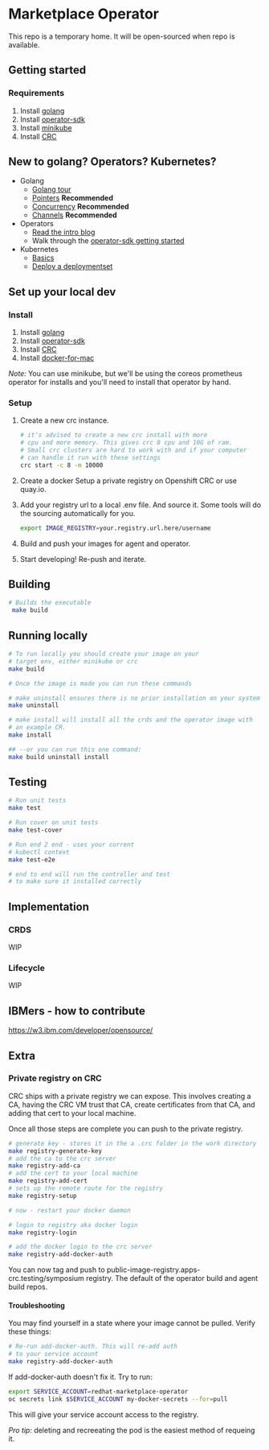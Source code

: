 # Marketplace Operator

This repo is a temporary home. It will be open-sourced when repo is available.

## Getting started

### Requirements

1. Install [golang](https://golang.org/doc/install)
1. Install [operator-sdk](https://github.com/operator-framework/operator-sdk)
1. Install [minikube](https://kubernetes.io/docs/tasks/tools/install-minikube/)
1. Install [CRC](https://developers.redhat.com/products/codeready-containers)

## New to golang? Operators? Kubernetes?

- Golang
  - [Golang tour](https://tour.golang.org/welcome/1)
  - [Pointers](https://tour.golang.org/moretypes/1) **Recommended**
  - [Concurrency](https://tour.golang.org/concurrency/1) **Recommended**
  - [Channels](https://tour.golang.org/concurrency/2) **Recommended**
- Operators
  - [Read the intro blog ](https://coreos.com/blog/introducing-operators.html)
  - Walk through the [operator-sdk getting
    started](https://github.com/operator-framework/getting-started)
- Kubernetes
  - [Basics](https://kubernetes.io/docs/tutorials/kubernetes-basics/)
  - [Deploy a
    deploymentset](https://kubernetes.io/docs/concepts/workloads/controllers/deployment/)

## Set up your local dev

### Install

1. Install [golang](https://golang.org/doc/install)
1. Install [operator-sdk](https://github.com/operator-framework/operator-sdk)
1. Install [CRC](https://developers.redhat.com/products/codeready-containers)
1. Install [docker-for-mac](https://docs.docker.com/docker-for-mac/install)

_Note:_ You can use minikube, but we'll be using the coreos prometheus operator
for installs and you'll need to install that operator by hand.

### Setup

1. Create a new crc instance.

   ```sh
   # it's advised to create a new crc install with more
   # cpu and more memory. This gives crc 8 cpu and 10G of ram.
   # Small crc clusters are hard to work with and if your computer
   # can handle it run with these settings
   crc start -c 8 -m 10000
   ```

1. Create a docker Setup a private registry on Openshift CRC or use quay.io.

1. Add your registry url to a local .env file. And source it. Some tools will do
   the sourcing automatically for you.

   ```sh
   export IMAGE_REGISTRY=your.registry.url.here/username
   ```

1. Build and push your images for agent and operator.

1. Start developing! Re-push and iterate.

## Building

```sh
# Builds the executable
 make build
```

## Running locally

```sh
# To run locally you should create your image on your
# target env, either minikube or crc
make build

# Once the image is made you can run these commands

# make uninstall ensures there is no prior installation on your system
make uninstall

# make install will install all the crds and the operator image with
# an example CR.
make install

## --or you can run this one command:
make build uninstall install
```

## Testing

```sh
# Run unit tests
make test

# Run cover on unit tests
make test-cover

# Run end 2 end - uses your current
# kubectl context
make test-e2e

# end to end will run the controller and test
# to make sure it installed correctly
```

## Implementation

### CRDS

WIP

### Lifecycle

WIP

## IBMers - how to contribute

https://w3.ibm.com/developer/opensource/

## Extra

### Private registry on CRC

CRC ships with a private registry we can expose. This involves creating a CA,
having the CRC VM trust that CA, create certificates from that CA, and adding
that cert to your local machine.

Once all those steps are complete you can push to the private registry.

```sh
# generate key - stores it in the a .crc folder in the work directory
make registry-generate-key
# add the ca to the crc server
make registry-add-ca
# add the cert to your local machine
make registry-add-cert
# sets up the remote route for the registry
make registry-setup

# now - restart your docker daemon

# login to registry aka docker login
make registry-login

# add the docker login to the crc server
make registry-add-docker-auth
```

You can now tag and push to public-image-registry.apps-crc.testing/symposium
registry. The default of the operator build and agent build repos.

#### Troubleshooting

You may find yourself in a state where your image cannot be pulled. Verify these
things:

```sh
# Re-run add-docker-auth. This will re-add auth
# to your service account
make registry-add-docker-auth
```

If add-docker-auth doesn't fix it. Try to run:

```sh
export SERVICE_ACCOUNT=redhat-marketplace-operator
oc secrets link $SERVICE_ACCOUNT my-docker-secrets --for=pull
```

This will give your service account access to the registry.

_Pro tip:_ deleting and recreeating the pod is the easiest method of requeing it.
